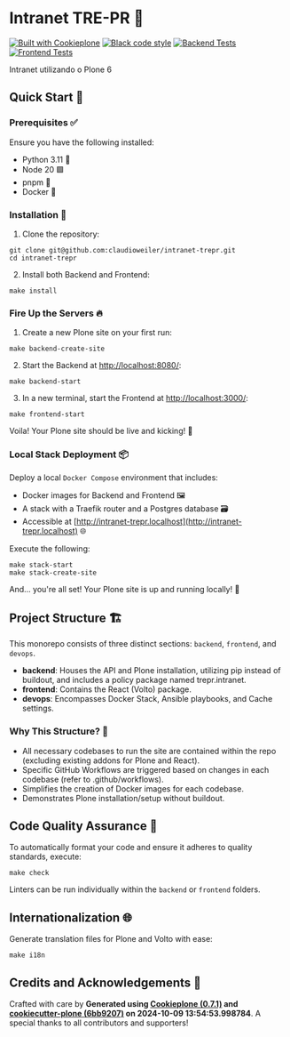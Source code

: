 # Intranet TRE-PR 🚀

[![Built with Cookieplone](https://img.shields.io/badge/built%20with-Cookieplone-0083be.svg?logo=cookiecutter)](https://github.com/plone/cookiecutter-plone/)
[![Black code style](https://img.shields.io/badge/code%20style-black-000000.svg)](https://github.com/ambv/black)
[![Backend Tests](https://github.com/claudioweiler/intranet-trepr/actions/workflows/backend.yml/badge.svg)](https://github.com/claudioweiler/intranet-trepr/actions/workflows/backend.yml)
[![Frontend Tests](https://github.com/claudioweiler/intranet-trepr/actions/workflows/frontend.yml/badge.svg)](https://github.com/claudioweiler/intranet-trepr/actions/workflows/frontend.yml)

Intranet utilizando o Plone 6

## Quick Start 🏁

### Prerequisites ✅

Ensure you have the following installed:

- Python 3.11 🐍
- Node 20 🟩
- pnpm 🧶
- Docker 🐳

### Installation 🔧

1. Clone the repository:

```shell
git clone git@github.com:claudioweiler/intranet-trepr.git
cd intranet-trepr
```

2. Install both Backend and Frontend:

```shell
make install
```

### Fire Up the Servers 🔥

1. Create a new Plone site on your first run:

```shell
make backend-create-site
```

2. Start the Backend at [http://localhost:8080/](http://localhost:8080/):

```shell
make backend-start
```

3. In a new terminal, start the Frontend at [http://localhost:3000/](http://localhost:3000/):

```shell
make frontend-start
```

Voila! Your Plone site should be live and kicking! 🎉

### Local Stack Deployment 📦

Deploy a local `Docker Compose` environment that includes:

- Docker images for Backend and Frontend 🖼️
- A stack with a Traefik router and a Postgres database 🗃️
- Accessible at [http://intranet-trepr.localhost](http://intranet-trepr.localhost) 🌐

Execute the following:

```shell
make stack-start
make stack-create-site
```

And... you're all set! Your Plone site is up and running locally! 🚀

## Project Structure 🏗️

This monorepo consists of three distinct sections: `backend`, `frontend`, and `devops`.

- **backend**: Houses the API and Plone installation, utilizing pip instead of buildout, and includes a policy package named trepr.intranet.
- **frontend**: Contains the React (Volto) package.
- **devops**: Encompasses Docker Stack, Ansible playbooks, and Cache settings.

### Why This Structure? 🤔

- All necessary codebases to run the site are contained within the repo (excluding existing addons for Plone and React).
- Specific GitHub Workflows are triggered based on changes in each codebase (refer to .github/workflows).
- Simplifies the creation of Docker images for each codebase.
- Demonstrates Plone installation/setup without buildout.

## Code Quality Assurance 🧐

To automatically format your code and ensure it adheres to quality standards, execute:

```shell
make check
```

Linters can be run individually within the `backend` or `frontend` folders.

## Internationalization 🌐

Generate translation files for Plone and Volto with ease:

```shell
make i18n
```

## Credits and Acknowledgements 🙏

Crafted with care by **Generated using [Cookieplone (0.7.1)](https://github.com/plone/cookieplone) and [cookiecutter-plone (6bb9207)](https://github.com/plone/cookiecutter-plone/commit/6bb920717715b66a0f432f2d7eafb523da9543bd) on 2024-10-09 13:54:53.998784**. A special thanks to all contributors and supporters!

